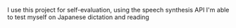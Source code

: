I use this project for self-evaluation, using the speech synthesis API I'm able to test myself on Japanese dictation
and reading
